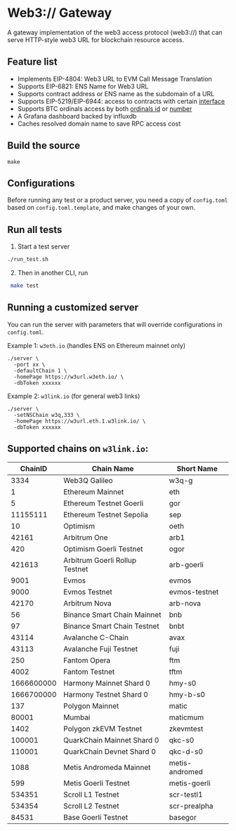 # Web3:// Gateway
A gateway implementation of the web3 access protocol (web3://) that can serve HTTP-style web3 URL for blockchain resource access.

## Feature list
* Implements EIP-4804: Web3 URL to EVM Call Message Translation
* Supports EIP-6821: ENS Name for Web3 URL
* Supports contract address or ENS name as the subdomain of a URL
* Supports EIP-5219/EIP-6944: access to contracts with certain [interface](https://eips.ethereum.org/assets/eip-5219/IDecentralizedApp.sol)
* Supports BTC ordinals access by both [ordinals id](https://ordinals.btc.w3link.io/txid/83997e2cfad159dd6f1fde263d0dbca88879e747c6ccf2b7fcfc0f5638c17511i0) or [number](https://ordinals.btc.w3link.io/number/2232)
* A Grafana dashboard backed by influxdb
* Caches resolved domain name to save RPC access cost

## Build the source

```
make
```
## Configurations

Before running any test or a product server, you need a copy of `config.toml` based on `config.toml.template`, 
and make changes of your own. 

## Run all tests

1. Start a test server
```sh
./run_test.sh
```
2. Then in another CLI, run 
```sh
 make test
```

##  Running a customized server

You can run the server with parameters that will override configurations in `config.toml`. 

Example 1: `w3eth.io` (handles ENS on Ethereum mainnet only)
```
./server \
  -port xx \
  -defaultChain 1 \
  -homePage https://w3url.w3eth.io/ \
  -dbToken xxxxxx
```

Example 2: `w3link.io` (for general web3 links)
```
./server \
  -setNSChain w3q,333 \
  -homePage https://w3url.eth.1.w3link.io/ \
  -dbToken xxxxxx
```

## Supported chains on `w3link.io`:

|ChainID|Chain Name|Short Name|
|----|----|----|
|3334|Web3Q Galileo|w3q-g|
|1|Ethereum Mainnet|eth|
|5|Ethereum Testnet Goerli|gor|
|11155111|Ethereum Testnet Sepolia|sep|
|10|Optimism|oeth|
|42161|Arbitrum One|arb1|
|420|Optimism Goerli Testnet|ogor|
|421613|Arbitrum Goerli Rollup Testnet|arb-goerli|
|9001|Evmos|evmos|
|9000|Evmos Testnet|evmos-testnet|
|42170|Arbitrum Nova|arb-nova|
|56|Binance Smart Chain Mainnet|bnb|
|97|Binance Smart Chain Testnet|bnbt|
|43114|Avalanche C-Chain|avax|
|43113|Avalanche Fuji Testnet|fuji|
|250|Fantom Opera|ftm|
|4002|Fantom Testnet|tftm|
|1666600000|Harmony Mainnet Shard 0|hmy-s0|
|1666700000|Harmony Testnet Shard 0|hmy-b-s0|
|137|Polygon Mainnet|matic|
|80001|Mumbai|maticmum|
|1402|Polygon zkEVM Testnet|zkevmtest|
|100001|QuarkChain Mainnet Shard 0|qkc-s0|
|110001|QuarkChain Devnet Shard 0|qkc-d-s0|
|1088|Metis Andromeda Mainnet|metis-andromed|
|599|Metis Goerli Testnet|metis-goerli|
|534351|Scroll L1 Testnet|scr-testl1|
|534354|Scroll L2 Testnet|scr-prealpha|
|84531|Base Goerli Testnet|basegor|

